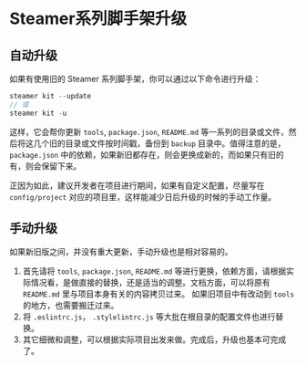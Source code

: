 # Steamer系列脚手架升级

## 自动升级
如果有使用旧的 Steamer 系列脚手架，你可以通过以下命令进行升级：

```javascript
steamer kit --update
// 或
steamer kit -u
```

这样，它会帮你更新 `tools`, `package.json`, `README.md` 等一系列的目录或文件，然后将这几个旧的目录或文件按时间戳，备份到 `backup` 目录中。值得注意的是，`package.json` 中的依赖，如果新旧都存在，则会更换成新的，而如果只有旧的有，则会保留下来。

正因为如此，建议开发者在项目进行期间，如果有自定义配置，尽量写在 `config/project` 对应的项目里，这样能减少日后升级的时候的手动工作量。


## 手动升级
如果新旧版之间，并没有重大更新，手动升级也是相对容易的。

1. 首先请将 `tools`, `package.json`, `README.md` 等进行更换，依赖方面，请根据实际情况看，是做直接的替换，还是适当的调整。文档方面，可以将原有 `README.md` 里与项目本身有关的内容拷贝过来。 如果旧项目中有改动到 `tools` 的地方，也需要搬迁过来。
2. 将 `.eslintrc.js`， `.stylelintrc.js` 等大批在根目录的配置文件也进行替换。
3. 其它细微和调整，可以根据实际项目出发来做。完成后，升级也基本可完成了。 